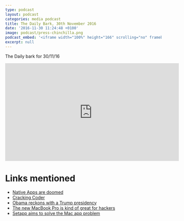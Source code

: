 ```yaml
---
type: podcast
layout: podcast
categories: media podcast
title: The Daily Bark, 30th November 2016
date: '2016-11-30 11:24:48 +0100'
image: podcast/press-chinchilla.png
podcast_embed: '<iframe width="100%" height="166" scrolling="no" frameborder="no" src="https://w.soundcloud.com/player/?url=https%3A//api.soundcloud.com/tracks/295483190&amp;color=ff5500&amp;auto_play=false&amp;hide_related=false&amp;show_comments=true&amp;show_user=true&amp;show_reposts=false"></iframe>'
excerpt: null
---
```


The Daily bark for 30/11/16

<iframe width="560" height="315" src="https://www.youtube.com/embed/NJV8zUedVuA" frameborder="0" allowfullscreen="">
</iframe>

# Links mentioned

- [Native Apps are doomed](https://medium.com/javascript-scene/native-apps-are-doomed-ac397148a2c0)
- [Cracking Coder](https://www.1843magazine.com/intelligence/cracking-coder)
- [Obama reckons with a Trump presidency](https://www.newyorker.com/magazine/2016/11/28/obama-reckons-with-a-trump-presidency)
- [The new MacBook Pro is kind of great for hackers](https://medium.com/@ageitgey/the-new-macbook-pro-is-kind-of-great-for-hackers-64c1c577a4d2#.vscx6oqoc)
- [Setapp aims to solve the Mac app problem](https://www.gregariousmammal.com/setapp-aims-to-solve-the-app-problem-for-macs)
